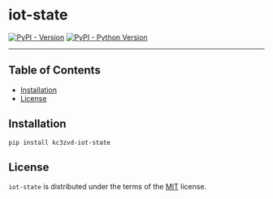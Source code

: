 # iot-state

[![PyPI - Version](https://img.shields.io/pypi/v/kc3zvd-iot-state.svg)](https://pypi.org/project/kc3zvd-iot-state)
[![PyPI - Python Version](https://img.shields.io/pypi/pyversions/kc3zvd-iot-state.svg)](https://pypi.org/project/kc3zvd-iot-state)

-----

## Table of Contents

- [Installation](#installation)
- [License](#license)

## Installation

```console
pip install kc3zvd-iot-state
```

## License

`iot-state` is distributed under the terms of the [MIT](https://spdx.org/licenses/MIT.html) license.
